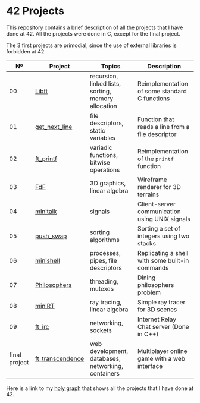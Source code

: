# 42 Projects

This repository contains a brief description of all the projects that I have done at 42.
All the projects were done in C, except for the final project.

The 3 first projects are primodial, since the use of external libraries is forbidden at 42.

|  Nº | Project | Topics | Description |
|-----|---------|--------|-------------|
| 00  | [Libft](link) | recursion, linked lists, sorting, memory allocation | Reimplementation of some standard C functions |
| 01  | [get_next_line](link) | file descriptors, static variables | Function that reads a line from a file descriptor |
| 02  | [ft_printf](link) | variadic functions, bitwise operations | Reimplementation of the `printf` function |
| 03  | [FdF](link) | 3D graphics, linear algebra | Wireframe renderer for 3D terrains |
| 04  | [minitalk](link) | signals | Client-server communication using UNIX signals |
| 05  | [push_swap](link) | sorting algorithms | Sorting a set of integers using two stacks |
| 06  | [minishell](link) | processes, pipes, file descriptors | Replicating a shell with some built-in commands |
| 07  | [Philosophers](link) | threading, mutexes | Dining philosophers problem |
| 08  | [miniRT](link) | ray tracing, linear algebra | Simple ray tracer for 3D scenes |
| 09  | [ft_irc](link) | networking, sockets | Internet Relay Chat server (Done in C++) |
| final project | [ft_transcendence](link) | web development, databases, networking, containers | Multiplayer online game with a web interface |


Here is a link to my [holy graph](https://projects.intra.42.fr/projects/graph?login=ele-sage) that shows all the projects that I have done at 42.